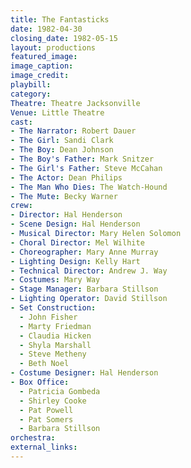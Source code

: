 ```yaml
---
title: The Fantasticks
date: 1982-04-30
closing_date: 1982-05-15
layout: productions
featured_image:
image_caption:
image_credit:
playbill:
category:
Theatre: Theatre Jacksonville
Venue: Little Theatre
cast:
- The Narrator: Robert Dauer
- The Girl: Sandi Clark
- The Boy: Dean Johnson
- The Boy's Father: Mark Snitzer
- The Girl's Father: Steve McCahan
- The Actor: Dean Philips
- The Man Who Dies: The Watch-Hound
- The Mute: Becky Warner
crew:
- Director: Hal Henderson
- Scene Design: Hal Henderson
- Musical Director: Mary Helen Solomon
- Choral Director: Mel Wilhite
- Choreographer: Mary Anne Murray
- Lighting Design: Kelly Hart
- Technical Director: Andrew J. Way
- Costumes: Mary Way
- Stage Manager: Barbara Stillson
- Lighting Operator: David Stillson
- Set Construction:
  - John Fisher
  - Marty Friedman
  - Claudia Hicken
  - Shyla Marshall
  - Steve Metheny
  - Beth Noel
- Costume Designer: Hal Henderson
- Box Office:
  - Patricia Gombeda
  - Shirley Cooke
  - Pat Powell
  - Pat Somers
  - Barbara Stillson
orchestra:
external_links:
---
```


